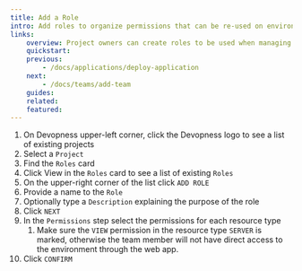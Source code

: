 ```yaml
---
title: Add a Role
intro: Add roles to organize permissions that can be re-used on environments team memberships.
links:
    overview: Project owners can create roles to be used when managing environments team permissions.
    quickstart:
    previous:
        - /docs/applications/deploy-application
    next:
        - /docs/teams/add-team
    guides:
    related:
    featured:
---
```


1. On Devopness upper-left corner, click the Devopness logo to see a list of existing projects
1. Select a `Project`
1. Find the `Roles` card
1. Click View in the `Roles` card to see a list of existing `Roles`
1. On the upper-right corner of the list click `ADD ROLE`
1. Provide a name to the `Role`
1. Optionally type a `Description` explaining the purpose of the role
1. Click `NEXT`
1. In the `Permissions` step select the permissions for each resource type
    1. Make sure the `VIEW` permission in the resource type `SERVER` is marked, otherwise the team member will not have direct access to the environment through the web app.
1. Click `CONFIRM`
